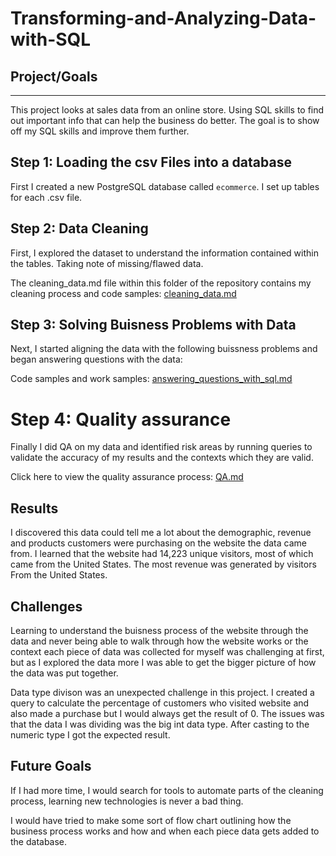 # Transforming-and-Analyzing-Data-with-SQL

## Project/Goals

---
This project looks at sales data from an online store. Using SQL skills to find out important info that can help the business do better. The goal is to show off my SQL skills and improve them further.
## Step 1: Loading the csv Files into a database
First I created a new PostgreSQL database called ```ecommerce```. I set up tables for each .csv file.

## Step 2: Data Cleaning
First, I explored the dataset to understand the information contained within the tables. Taking note of missing/flawed data.

The cleaning_data.md file within this folder of the repository contains my cleaning process and code samples: [cleaning_data.md](https://github.com/Christopher-DSA/DataSciencePortfolio/blob/main/SQL/cleaning_data.md)

## Step 3: Solving Buisness Problems with Data
Next, I started aligning the data with the following buissness problems and began answering questions with the data:

Code samples and work samples: [answering_questions_with_sql.md](https://github.com/Christopher-DSA/DataSciencePortfolio/blob/main/SQL/starting_with_questions.md)

# Step 4: Quality assurance
Finally I did QA on my data and identified risk areas by running queries to validate the accuracy of my results and the contexts which they are valid.

Click here to view the quality assurance process: [QA.md](https://github.com/Christopher-DSA/DataSciencePortfolio/blob/main/SQL/QA.md)
## Results
I discovered this data could tell me a lot about the demographic, revenue and products customers were purchasing on the website the data came from.
I learned that the website had 14,223 unique visitors, most of which came from the United States.
The most revenue was generated by visitors From the United States.

## Challenges 
Learning to understand the buisness process of the website through the data and never being able to walk through how the website works or the context each piece of data was collected for myself was challenging at first, but as I explored the data more I was able to get the bigger picture of how the data was put together.

Data type divison was an unexpected challenge in this project. I created a query to calculate the percentage of customers who visited website and also made a purchase but I would always get the result of 0. The issues was that the data I was dividing was the big int data type. After casting to the numeric type I got the expected result.

## Future Goals
If I had more time, I would search for tools to automate parts of the cleaning process, learning new technologies is never a bad thing.

I would have tried to make some sort of flow chart outlining how the business process works and how and when each piece data gets added to the database.
